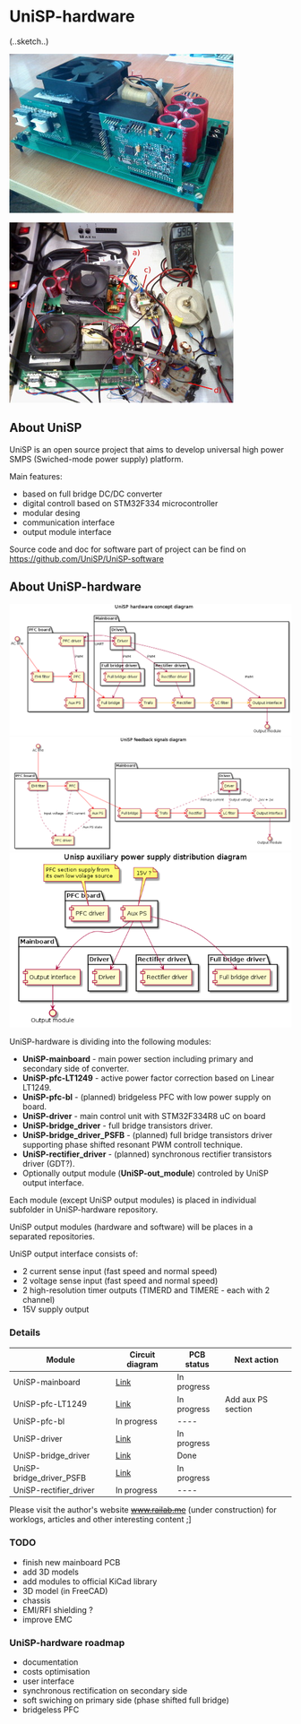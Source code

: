 # UniSP-hardware
(..sketch..)


![UniSP-mainboard-v.0.1 photo](doc/photo/mainboard.jpg)

![UniSP-v.0.1 prototype photo](doc/photo/prototype.jpg)

## About UniSP

UniSP is an open source project that aims to develop universal high power SMPS (Swiched-mode power supply) platform.

Main features:
- based on full bridge DC/DC converter
- digital controll based on STM32F334 microcontroller
- modular desing
- communication interface
- output module interface

Source code and doc for software part of project can be find on <https://github.com/UniSP/UniSP-software>

## About UniSP-hardware

![UniSP hardware diagram](doc/plantuml/hardware.png)
![UniSP feedback diagram](doc/plantuml/feedback.png)
![UniSP aux ps diagram](doc/plantuml/aux_ps.png)

UniSP-hardware is dividing into the following modules:
- **UniSP-mainboard** - main power section including primary and secondary side of converter.
- **UniSP-pfc-LT1249** - active power factor correction based on Linear LT1249.
- **UniSP-pfc-bl** - (planned) bridgeless PFC with low power supply on board.
- **UniSP-driver** - main control unit with STM32F334R8 uC on board
- **UniSP-bridge_driver** - full bridge transistors driver.
- **UniSP-bridge_driver_PSFB** - (planned) full bridge transistors driver supporting phase shifted resonant PWM controll technique.
- **UniSP-rectifier_driver** - (planned) synchronous rectifier transistors driver (GDT?).
- Optionally output module (**UniSP-out_module**) controled by UniSP output interface.

Each module (except UniSP output modules) is placed in individual subfolder in UniSP-hardware repository. 

UniSP output modules (hardware and software) will be places in a separated repositories.

UniSP output interface consists of:
- 2 current sense input (fast speed and normal speed)
- 2 voltage sense input (fast speed and normal speed)
- 2 high-resolution timer outputs (TIMERD and TIMERE - each with 2 channel)
- 15V supply output
  
### Details

| Module                  | Circuit diagram                                      | PCB status   | Next action         |
|-------------------------|------------------------------------------------------|--------------|---------------------|
| UniSP-mainboard         | [Link](doc/scheme/UniSP-mainboard.pdf)               | In progress  |                     |
| UniSP-pfc-LT1249        | [Link](doc/scheme/UniSP-pfc-LT1249.pdf)              | In progress  | Add aux PS section  |
| UniSP-pfc-bl            | In progress                                          | ----         |                     |
| UniSP-driver            | [Link](doc/scheme/UniSP-driver.pdf)                  | In progress  |                     |
| UniSP-bridge_driver     | [Link](doc/scheme/UniSP-bridge_driver.pdf)           | Done         |                     |
| UniSP-bridge_driver_PSFB| [Link](doc/scheme/UniSP-bridge_driver_PSFB.pdf)      | In progress  |                     |
| UniSP-rectifier_driver  | In progress                                          | ----         |                     |


Please visit the author's website ~~www.railab.me~~ (under construction) for worklogs, articles and other interesting content ;]

### TODO
- finish new mainboard PCB
- add 3D models
- add modules to official KiCad library
- 3D model (in FreeCAD)
- chassis
- EMI/RFI shielding ?
- improve EMC

### UniSP-hardware roadmap
- documentation
- costs optimisation
- user interface
- synchronous rectification on secondary side
- soft swiching on primary side (phase shifted full bridge)
- bridgeless PFC
